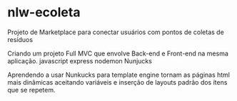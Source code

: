 # nlw-ecoleta
Projeto de Marketplace para conectar usuários com pontos de coletas de resíduos

Criando um projeto Full MVC que envolve Back-end e Front-end na mesma aplicação.
javascript
express
nodemon
Nunjucks

Aprendendo a usar Nunkucks para template engine tornam as páginas html mais
dinâmicas aceitando variáveis e inserção de layouts padrão dos ítens que se
repetem.

